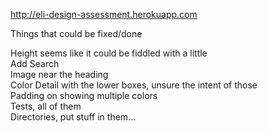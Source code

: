 
http://eli-design-assessment.herokuapp.com  

Things that could be fixed/done  

Height seems like it could be fiddled with a little  
Add Search  
Image near the heading  
Color Detail with the lower boxes, unsure the intent of those  
Padding on showing multiple colors  
Tests, all of them  
Directories, put stuff in them...
